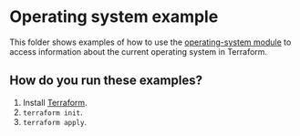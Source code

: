 # Operating system example

This folder shows examples of how to use the [operating-system module](https://github.com/terraform-modules-krish/terraform-aws-utilities/blob/v0.0.6/modules/operating-system) to access information
about the current operating system in Terraform.




## How do you run these examples?

1. Install [Terraform](https://www.terraform.io/).
1. `terraform init`.
1. `terraform apply`.



